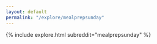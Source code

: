 ```yaml
---
layout: default
permalink: "/explore/mealprepsunday"
---
```


{% include explore.html subreddit="mealprepsunday" %}
